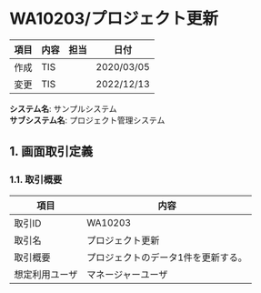 # WA10203/プロジェクト更新

| 項目 | 内容 | 担当 | 日付 |
|------|------|------|------|
| 作成 | TIS | | 2020/03/05 |
| 変更 | TIS | | 2022/12/13 |

**システム名**: サンプルシステム  
**サブシステム名**: プロジェクト管理システム

## 1. 画面取引定義

### 1.1. 取引概要

| 項目 | 内容 |
|------|------|
| 取引ID | WA10203 |
| 取引名 | プロジェクト更新 |
| 取引概要 | プロジェクトのデータ1件を更新する。 |
| 想定利用ユーザ | マネージャーユーザ |